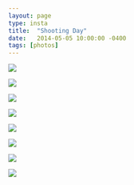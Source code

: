 ```yaml
---
layout: page
type: insta
title:  "Shooting Day"
date:   2014-05-05 10:00:00 -0400
tags: [photos]
---
```


[![](https://farm5.staticflickr.com/4825/45221875724_692ba78574_o_d.jpg)](https://farm5.staticflickr.com/4825/45221875724_692ba78574_o_d.jpg)

[![](https://farm5.staticflickr.com/4824/45221875684_dd76e2f646_o_d.jpg)](https://farm5.staticflickr.com/4824/45221875684_dd76e2f646_o_d.jpg)

[![](https://farm5.staticflickr.com/4865/32074906838_aaac871d8b_o_d.jpg)](https://farm5.staticflickr.com/4865/32074906838_aaac871d8b_o_d.jpg)

[![](https://farm5.staticflickr.com/4914/32074906918_4b5b3f2d49_o_d.jpg)](https://farm5.staticflickr.com/4914/32074906918_4b5b3f2d49_o_d.jpg)

[![](https://farm5.staticflickr.com/4851/45221875764_e04ba0810a_o_d.jpg)](https://farm5.staticflickr.com/4851/45221875764_e04ba0810a_o_d.jpg)

[![](https://farm5.staticflickr.com/4874/32074906988_9b010da7e4_o_d.jpg)](https://farm5.staticflickr.com/4874/32074906988_9b010da7e4_o_d.jpg)

[![](https://farm5.staticflickr.com/4877/45221875834_90820b0272_o_d.jpg)](https://farm5.staticflickr.com/4877/45221875834_90820b0272_o_d.jpg)

[![](https://farm5.staticflickr.com/4914/32074906788_99a9bba560_o_d.jpg)](https://farm5.staticflickr.com/4914/32074906788_99a9bba560_o_d.jpg)
